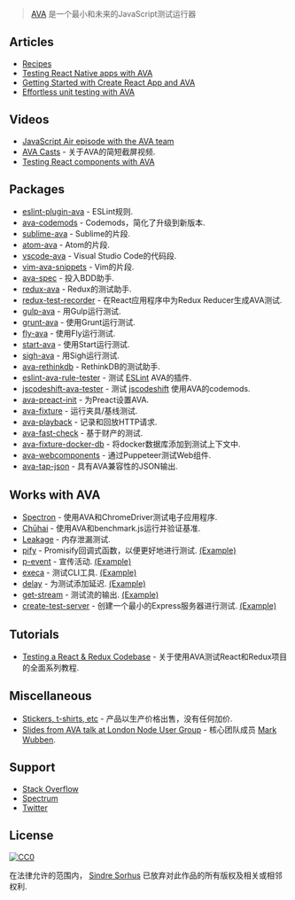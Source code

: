 <div class="github-widget" data-repo="avajs/awesome-ava"></div>

> [AVA](https://ava.li) 是一个最小和未来的JavaScript测试运行器





## Articles

- [Recipes](https://github.com/avajs/ava/tree/master/docs/recipes)
- [Testing React Native apps with AVA](https://shift.infinite.red/testing-the-bejeezus-out-of-react-native-apps-with-ava-330f51f8f6c3)
- [Getting Started with Create React App and AVA](https://semaphoreci.com/community/tutorials/getting-started-with-create-react-app-and-ava)
- [Effortless unit testing with AVA](https://wecodetheweb.com/2016/04/19/effortless-unit-testing-with-ava/)


## Videos

- [JavaScript Air episode with the AVA team](http://jsair.io/ava)
- [AVA Casts](http://avacasts.com) - 关于AVA的简短截屏视频.
- [Testing React components with AVA](https://www.youtube.com/watch?v=RxLW6-3dk5A)


## Packages

- [eslint-plugin-ava](https://github.com/avajs/eslint-plugin-ava) -  ESLint规则.
- [ava-codemods](https://github.com/jamestalmage/ava-codemods) -  Codemods，简化了升级到新版本.
- [sublime-ava](https://github.com/avajs/sublime-ava) -  Sublime的片段.
- [atom-ava](https://github.com/avajs/atom-ava) -  Atom的片段.
- [vscode-ava](https://github.com/samverschueren/vscode-ava) -  Visual Studio Code的代码段.
- [vim-ava-snippets](https://github.com/ahmedelgabri/vim-ava-snippets) -  Vim的片段.
- [ava-spec](https://github.com/sheerun/ava-spec) - 投入BDD助手.
- [redux-ava](https://github.com/sotojuan/redux-ava) -  Redux的测试助手.
- [redux-test-recorder](https://github.com/conorhastings/redux-test-recorder) - 在React应用程序中为Redux Reducer生成AVA测试.
- [gulp-ava](https://github.com/avajs/gulp-ava) - 用Gulp运行测试.
- [grunt-ava](https://github.com/avajs/grunt-ava) - 使用Grunt运行测试.
- [fly-ava](https://github.com/pine/fly-ava) - 使用Fly运行测试.
- [start-ava](https://github.com/start-runner/ava) - 使用Start运行测试.
- [sigh-ava](https://github.com/unlight/sigh-ava) - 用Sigh运行测试.
- [ava-rethinkdb](https://github.com/rrdelaney/ava-rethinkdb) -  RethinkDB的测试助手.
- [eslint-ava-rule-tester](https://github.com/jfmengels/eslint-ava-rule-tester) - 测试 [ESLint](https://github.com/eslint/eslint) AVA的插件.
- [jscodeshift-ava-tester](https://github.com/jfmengels/jscodeshift-ava-tester) - 测试 [jscodeshift](https://github.com/facebook/jscodeshift) 使用AVA的codemods.
- [ava-preact-init](https://github.com/avajs/ava-preact-init) - 为Preact设置AVA.
- [ava-fixture](https://github.com/unional/ava-fixture) - 运行夹具/基线测试.
- [ava-playback](https://github.com/dempfi/ava-playback) - 记录和回放HTTP请求.
- [ava-fast-check](https://github.com/dubzzz/ava-fast-check) - 基于财产的测试.
- [ava-fixture-docker-db](https://github.com/cdaringe/ava-fixture-docker-db) - 将docker数据库添加到测试上下文中.
- [ava-webcomponents](https://github.com/Wildhoney/ava-webcomponents) - 通过Puppeteer测试Web组件.
- [ava-tap-json](https://github.com/yovasx2/ava-tap-json) - 具有AVA兼容性的JSON输出.

## Works with AVA

- [Spectron](https://github.com/electron/spectron#with-ava) - 使用AVA和ChromeDriver测试电子应用程序.
- [Chūhai](https://github.com/Hypercubed/chuhai) - 使用AVA和benchmark.js运行并验证基准.
- [Leakage](https://github.com/andywer/leakage#usage-with-ava--tape) - 内存泄漏测试.
- [pify](https://github.com/sindresorhus/pify) -  Promisify回调式函数，以便更好地进行测试. [(Example)](https://github.com/sindresorhus/registry-url/blob/eb1f0e01722208366c9199b96235fd043ec162ae/test.js#L6)
- [p-event](https://github.com/sindresorhus/p-event) - 宣传活动. [(Example)](https://github.com/sindresorhus/gulp-debug/blob/4db5871594742a346d17aa9b34f43c87d4e54934/test.js#L42-L44)
- [execa](https://github.com/sindresorhus/execa) - 测试CLI工具. [(Example)](https://github.com/sindresorhus/active-win-cli/blob/d01813762b304102d1fee147855481e9f38c8517/test.js#L5-L6)
- [delay](https://github.com/sindresorhus/delay) - 为测试添加延迟. [(Example)](https://github.com/sindresorhus/p-queue/blob/a3a5cadefc2b54269f4939bb34e8dc180c3bd800/test.js#L39)
- [get-stream](https://github.com/sindresorhus/get-stream) - 测试流的输出. [(Example)](https://github.com/sindresorhus/ora/blob/4ceeedd51795bb88a8033229d198e70cd8a2aff7/test.js#L33-L35)
- [create-test-server](https://github.com/lukechilds/create-test-server) - 创建一个最小的Express服务器进行测试. [(Example)](https://github.com/lukechilds/clone-response/blob/11f5870e4e1b039e2d9a8f1f72d45fd1b9706bf3/test/clone-response.js)


## Tutorials

- [Testing a React & Redux Codebase](http://silvenon.com/testing-react-and-redux/) - 关于使用AVA测试React和Redux项目的全面系列教程.


## Miscellaneous

- [Stickers, t-shirts, etc](https://www.redbubble.com/people/sindresorhus/works/30330590-ava-logo) - 产品以生产价格出售，没有任何加价.
- [Slides from AVA talk at London Node User Group](https://speakerdeck.com/novemberborn/ava-at-lnug) - 核心团队成员 [Mark Wubben](https://github.com/novemberborn).


## Support

- [Stack Overflow](https://stackoverflow.com/questions/tagged/ava)
- [Spectrum](https://spectrum.chat/ava)
- [Twitter](https://twitter.com/ava__js)


## License

[![CC0](http://mirrors.creativecommons.org/presskit/buttons/88x31/svg/cc-zero.svg)](https://creativecommons.org/publicdomain/zero/1.0/)

在法律允许的范围内， [Sindre Sorhus](http://sindresorhus.com) 已放弃对此作品的所有版权及相关或相邻权利.
